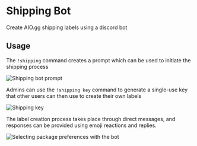 # Shipping Bot

Create AIO.gg shipping labels using a discord bot

## Usage

The `!shipping` command creates a prompt which can be used to initiate the shipping process

![Shipping bot prompt](https://i.imgur.com/Sjdyuyp.jpg)


Admins can use the `!shipping key` command to generate a single-use key that other users can then use to create their own labels

![Shipping key](https://i.imgur.com/IGfavVF.jpg)

The label creation process takes place through direct messages, and responses can be provided using emoji reactions and replies.

![Selecting package preferences with the bot](https://i.imgur.com/NVF3XGE.jpg)